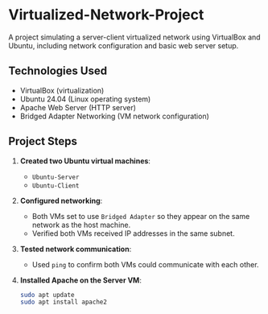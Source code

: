 # Virtualized-Network-Project
A project simulating a server-client virtualized network using VirtualBox and Ubuntu, including network configuration and basic web server setup.

## Technologies Used
- VirtualBox (virtualization)
- Ubuntu 24.04 (Linux operating system)
- Apache Web Server (HTTP server)
- Bridged Adapter Networking (VM network configuration)

## Project Steps
1. **Created two Ubuntu virtual machines**:
   - `Ubuntu-Server`
   - `Ubuntu-Client`

2. **Configured networking**:
   - Both VMs set to use `Bridged Adapter` so they appear on the same network as the host machine.
   - Verified both VMs received IP addresses in the same subnet.

3. **Tested network communication**:
   - Used `ping` to confirm both VMs could communicate with each other.

4. **Installed Apache on the Server VM**:
   ```bash
   sudo apt update
   sudo apt install apache2
